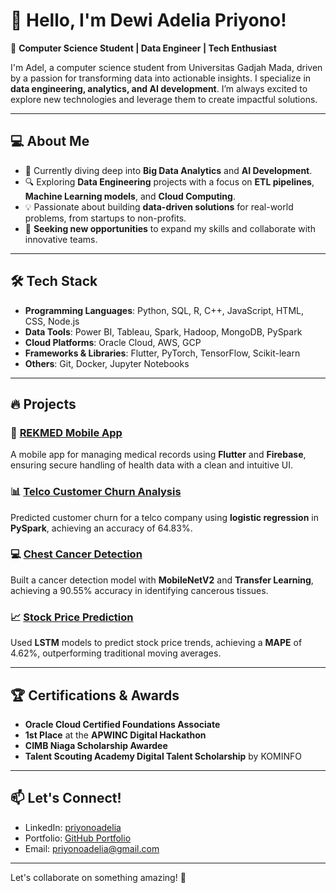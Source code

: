 # 👋 Hello, I'm Dewi Adelia Priyono!

🌟 **Computer Science Student | Data Engineer | Tech Enthusiast**

I'm Adel, a computer science student from Universitas Gadjah Mada, driven by a passion for transforming data into actionable insights. I specialize in **data engineering, analytics, and AI development**. I’m always excited to explore new technologies and leverage them to create impactful solutions.

---

## 💻 **About Me**

- 🌱 Currently diving deep into **Big Data Analytics** and **AI Development**.
- 🔍 Exploring **Data Engineering** projects with a focus on **ETL pipelines**, **Machine Learning models**, and **Cloud Computing**.
- 💡 Passionate about building **data-driven solutions** for real-world problems, from startups to non-profits.
- 🎯 **Seeking new opportunities** to expand my skills and collaborate with innovative teams.

---

## 🛠️ **Tech Stack**

- **Programming Languages**: Python, SQL, R, C++, JavaScript, HTML, CSS, Node.js
- **Data Tools**: Power BI, Tableau, Spark, Hadoop, MongoDB, PySpark
- **Cloud Platforms**: Oracle Cloud, AWS, GCP
- **Frameworks & Libraries**: Flutter, PyTorch, TensorFlow, Scikit-learn
- **Others**: Git, Docker, Jupyter Notebooks

---

## 🔥 **Projects**

### 📱 [REKMED Mobile App](https://github.com/adeliiee22/EHR-REKMED)
A mobile app for managing medical records using **Flutter** and **Firebase**, ensuring secure handling of health data with a clean and intuitive UI.

### 📊 [Telco Customer Churn Analysis](https://github.com/adeliiee22/Projects/tree/main/Telecom%20Churn)
Predicted customer churn for a telco company using **logistic regression** in **PySpark**, achieving an accuracy of 64.83%.

### 💻 [Chest Cancer Detection](https://github.com/adeliiee22/Projects/tree/main/Chest%20Cancer%20Detection/Notebook)
Built a cancer detection model with **MobileNetV2** and **Transfer Learning**, achieving a 90.55% accuracy in identifying cancerous tissues.

### 📈 [Stock Price Prediction](https://github.com/adeliiee22/Projects/tree/main/Stock%20Analysis)
Used **LSTM** models to predict stock price trends, achieving a **MAPE** of 4.62%, outperforming traditional moving averages.

---

## 🏆 **Certifications & Awards**

- **Oracle Cloud Certified Foundations Associate**
- **1st Place** at the **APWINC Digital Hackathon**
- **CIMB Niaga Scholarship Awardee**
- **Talent Scouting Academy Digital Talent Scholarship** by KOMINFO

---

## 📫 **Let's Connect!**

- LinkedIn: [priyonoadelia](https://linkedin.com/in/priyonoadelia/)
- Portfolio: [GitHub Portfolio](https://github.com/adeliiee22)
- Email: priyonoadelia@gmail.com

---

Let's collaborate on something amazing! 🌟
